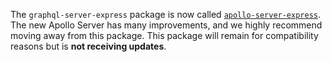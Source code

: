 The `graphql-server-express` package is now called [`apollo-server-express`](https://www.npmjs.com/package/apollo-server-express).  The new Apollo Server has many improvements, and we highly recommend moving away from this package.  This package will remain for compatibility reasons but is **not receiving updates**.
